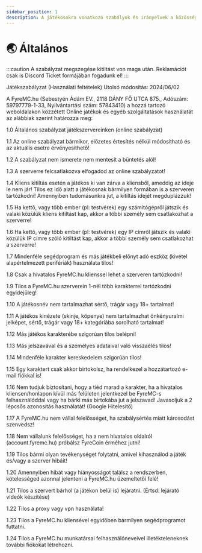 ```yaml
---
sidebar_position: 1
description: A játékosokra vonatkozó szabályok és irányelvek a közösség biztonsága és élménye érdekében.
---
```


# 🌏 Általános

:::caution
A szabályzat megszegése kitiltást von maga után. Reklamációt csak is Discord Ticket formájában fogadunk el!
:::

Játékszabályzat (Használati feltételek)
Utolsó módosítás: 2024/06/02

A FyreMC.hu (Sebestyén Ádám EV., 2118 DÁNY FŐ UTCA 875., Adószám: 59797779-1-33, Nyilvántartási szám: 57843410) a hozzá tartozó weboldalakon közzétett Online játékok és egyéb szolgáltatások használatát az alábbiak szerint határozza meg:

1.0 Általános szabályzat játékszervereinken (online szabályzat)

1.1 Az online szabályzat bármikor, előzetes értesítés nélkül módosítható és az aktuális esetre érvényesíthető!

1.2 A szabályzat nem ismerete nem mentesít a büntetés alól!

1.3 A szerverre felcsatlakozva elfogadod az online szabályzatot!

1.4 Kliens kitiltás esetén a játékos ki van zárva a kliensből, ameddig az ideje le nem jár! Tilos ez idő alatt a játékosnak bármilyen formában is a szerveren tartózkodni! Amennyiben tudomásunkra jut, a kitiltás idejét megduplázzuk!

1.5 Ha kettő, vagy több ember (pl: testvérek) egy számítógépről játszik és valaki közülük kliens kitiltást kap, akkor a többi személy sem csatlakozhat a szerverre!

1.6 Ha kettő, vagy több ember (pl: testvérek) egy IP címről játszik és valaki közülük IP címre szóló kitiltást kap, akkor a többi személy sem csatlakozhat a szerverre!

1.7 Mindenféle segédprogram és más játékbeli előnyt adó eszköz (kivétel alapértelmezett perifériák) használata tilos!

1.8 Csak a hivatalos FyreMC.hu klienssel lehet a szerveren tartózkodni!

1.9 Tilos a FyreMC.hu szerverein 1-nél több karakterrel tartózkodni egyidejűleg!

1.10 A játékosnév nem tartalmazhat sértő, trágár vagy 18+ tartalmat!

1.11 A játékos kinézete (skinje, köpenye) nem tartalmazhat önkényuralmi jelképet, sértő, trágár vagy 18+ kategóriába sorolható tartalmat!

1.12 Más játékos karakterébe szigorúan tilos belépni!

1.13 Más jelszavával és a személyes adataival való visszaélés tilos!

1.14 Mindenféle karakter kereskedelem szigorúan tilos!

1.15 Egy karaktert csak akkor birtokolsz, ha rendelkezel a hozzátartozó e-mail fiókkal is!

1.16 Nem tudjuk biztosítani, hogy a tiéd marad a karakter, ha a hivatalos kliensen/honlapon kívül más felületen jelentkezel be FyreMC-s felhasználóddal vagy ha bárki más birtokába jut a jelszavad! Javasoljuk a 2 lépcsős azonosítás használatát! (Google Hitelesítő)

1.17 A FyreMC.hu nem vállal felelősséget, ha szabálysértés miatt károsodást szenvedsz!

1.18 Nem vállalunk felelősséget, ha a nem hivatalos oldalról (account.fyremc.hu) próbálsz FyreCoin érméhez jutni!

1.19 Tilos bármi olyan tevékenységet folytatni, amivel kihasználod a játék és/vagy a szerver hibáit!

1.20 Amennyiben hibát vagy hiányosságot találsz a rendszerben, kötelességed azonnal jelenteni a FyreMC.hu üzemeltetői felé!

1.21 Tilos a szervert bárhol (a játékon belül is) lejáratni. (Értsd: lejárató videók készítése)

1.22 Tilos a proxy vagy vpn használata!

1.23 Tilos a FyreMC.hu kliensével egyidőben bármilyen segédprogramot futtatni.

1.24 Tilos a FyreMC.hu munkatársai felhasználóneveivel illetékteleneknek további fiókokat létrehozni.
